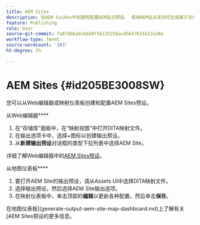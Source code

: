 ```yaml
---
title: AEM Sites
description: 在AEM Guides中创建和配置AEM站点预设。 使用AEM站点支持可生成基于文章的输出、输出链接主题、发布conref并在内容中搜索字符串。
feature: Publishing
role: User
source-git-commit: fa07db6a9cb8d8f5b133258acd5647631b22e28a
workflow-type: tm+mt
source-wordcount: '163'
ht-degree: 2%

---
```


# AEM Sites {#id205BE3008SW}



您可以从Web编辑器或映射仪表板创建和配置AEM Sites预设。

从Web编辑器&#x200B;****

1. 在“存储库”面板中，在“映射视图”中打开DITA映射文件。
1. 在输出选项卡中，选择+图标以创建输出预设。
1. 从&#x200B;**新建输出预设**&#x200B;对话框的类型下拉列表中选择AEM Site。

详细了解Web编辑器中的[AEM Sites预设](generate-output-aem-site-web-editor.md)。


从地图仪表板&#x200B;****


1. 要打开AEM Site的输出预设，请从Assets UI中选择DITA映射文件。
1. 选择输出预设，然后选择AEM Site输出选项。
1. 在映射仪表板中，单击顶部的&#x200B;**编辑**&#x200B;以更新各种配置，然后单击&#x200B;**保存**。

在地图仪表板](generate-output-aem-site-map-dashboard.md)上了解有关[AEM Sites预设的更多信息。

